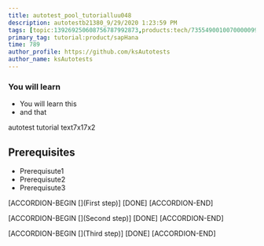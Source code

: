 ```yaml
---
title: autotest_pool_tutorialluu048
description: autotestb21380_9/29/2020 1:23:59 PM
tags: [topic:139269250608756787992873,products:tech/73554900100700000996,tutorial:experience/advanced]
primary_tag: tutorial:product/sapHana
time: 789
author_profile: https://github.com/ksAutotests
author_name: ksAutotests
---
```

### You will learn
- You will learn this
- and that

autotest tutorial text7x17x2

## Prerequisites
- Prerequisute1
- Prerequisute2
- Prerequisute3

[ACCORDION-BEGIN [](First step)]
[DONE]
[ACCORDION-END]

[ACCORDION-BEGIN [](Second step)]
[DONE]
[ACCORDION-END]

[ACCORDION-BEGIN [](Third step)]
[DONE]
[ACCORDION-END]


